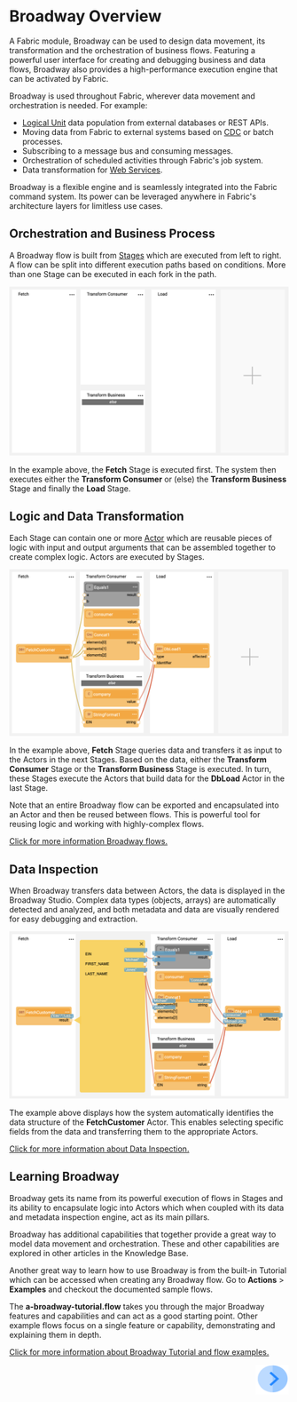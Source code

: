 # Broadway Overview 


A Fabric module, Broadway can be used to design data movement, its transformation and the orchestration of business flows. Featuring a powerful user interface for creating and debugging business and data flows, Broadway also provides a high-performance execution engine that can be activated by Fabric.

Broadway is used throughout Fabric, wherever data movement and orchestration is needed. For example:
* [Logical Unit](/articles/03_logical_units/01_LU_overview.md) data population from external databases or REST APIs.
* Moving data from Fabric to external systems based on [CDC](/articles/18_cdc_and_search/02_cdc_messages.md) or batch processes.
* Subscribing to a message bus and consuming messages.
* Orchestration of scheduled activities through Fabric's job system.
* Data transformation for [Web Services](/articles/15_web_services_and_graphit/01_web_services_overview.md).

Broadway is a flexible engine and is seamlessly integrated into the Fabric command system. Its power can be leveraged anywhere in Fabric's architecture layers for limitless use cases.


## Orchestration and Business Process

A Broadway flow is built from [Stages](/articles/99_Broadway/19_broadway_flow_stages.md) which are executed from left to right. A flow can be split into different execution paths based on conditions. More than one Stage can be executed in each fork in the path.

![image](/articles/99_Broadway/images/Broadway_flow.png)

In the example above, the **Fetch** Stage is executed first. The system then executes either the **Transform Consumer** or (else) the **Transform Business** Stage and finally the **Load** Stage.


## Logic and Data Transformation

Each Stage can contain one or more [Actor](/articles/99_Broadway/03_broadway_actor.md) which are reusable pieces of logic with input and output arguments that can be assembled together to create complex logic. Actors are executed by Stages.

![image](/articles/99_Broadway/images/Broadway_actors.png)

In the example above, **Fetch** Stage queries data and transfers it as input to the Actors in the next Stages. Based on the data, either the **Transform Consumer** Stage or the **Transform Business** Stage is executed. In turn, these Stages execute the Actors that build data for the **DbLoad** Actor in the last Stage.

Note that an entire Broadway flow can be exported and encapsulated into an Actor and then be reused between flows. This is powerful tool for reusing logic and working with highly-complex flows.

[Click for more information Broadway flows.](/articles/99_Broadway/16_broadway_flow_overview.md)


## Data Inspection

When Broadway transfers data between Actors, the data is displayed in the Broadway Studio. Complex data types (objects, arrays) are automatically detected and analyzed, and both metadata and data are visually rendered for easy debugging and extraction.

![image](/articles/99_Broadway/images/Broadway_data_inspection.png)

The example above displays how the system automatically identifies the data structure of the **FetchCustomer** Actor. This enables selecting specific fields from the data and transferring them to the appropriate Actors.

[Click for more information about Data Inspection.](/articles/99_Broadway/27_broadway_data_inspection.md)


## Learning Broadway

Broadway gets its name from its powerful execution of flows in Stages and its ability to encapsulate logic into Actors which when coupled with its data and metadata inspection engine, act as its main pillars.

Broadway has additional capabilities that together provide a great way to model data movement and orchestration. These and other capabilities are explored in other articles in the Knowledge Base.

Another great way to learn how to use Broadway is from the built-in Tutorial which can be accessed when creating any Broadway flow. Go to **Actions** > **Examples** and checkout the documented sample flows. 

The **a-broadway-tutorial.flow** takes you through the major Broadway features and capabilities and can act as a good starting point. Other example flows focus on a single feature or capability, demonstrating and explaining them in depth.

[Click for more information about Broadway Tutorial and flow examples.](/articles/99_Broadway/17_tutorial_and_flow_examples.md)


[<img align="right" width="60" height="54" src="/articles/images/Next.png">](/articles/99_Broadway/02_broadway_high_level_components.md)
